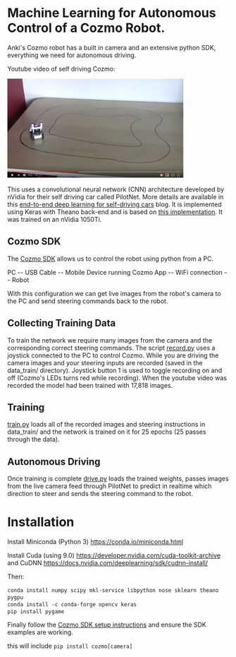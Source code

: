# Machine Learning for Autonomous Control of a Cozmo Robot. 

Anki's Cozmo robot has a built in camera and an extensive python SDK, everything we need for autonomous driving.

Youtube video of self driving Cozmo:

[![Cozmo autonomous driving](images/youtube.jpg)](https://www.youtube.com/watch?v=1NHsIE3mchw "Cozmo autonomous driving")

This uses a convolutional neural network (CNN) architecture developed by nVidia for their self driving car called PilotNet. More details are available in this [end-to-end deep learning for self-driving cars](https://devblogs.nvidia.com/deep-learning-self-driving-cars/) blog. It is implemented using Keras with Theano back-end and is based on [this implementation](https://github.com/0bserver07/Nvidia-Autopilot-Keras). It was trained on an nVidia 1050Ti.


## Cozmo SDK
The [Cozmo SDK](http://cozmosdk.anki.com/docs/) allows us to control the robot using python from a PC. 

PC -- USB Cable -- Mobile Device running Cozmo App -- WiFi connection -- Robot

With this configuration we can get live images from the robot's camera to the PC and send steering commands back to the robot.

## Collecting Training Data

To train the network we require many images from the camera and the corresponding correct steering commands. The script [record.py](record.py) uses a joystick connected to the PC to control Cozmo. While you are driving the camera images and your steering inputs are recorded (saved in the data_train/ directory). Joystick button 1 is used to toggle recording on and off (Cozmo's LEDs turns red while recording). When the youtube video was recorded the model had been trained with 17,818 images.

## Training

[train.py](train.py) loads all of the recorded images and steering instructions in data_train/ and the network is trained on it for 25 epochs (25 passes through the data).

## Autonomous Driving

Once training is complete [drive.py](drive.py) loads the trained weights, passes images from the live camera feed through PilotNet to predict in realtime which direction to steer and sends the steering command to the robot.


# Installation

Install Miniconda (Python 3)
https://conda.io/miniconda.html

Install Cuda (using 9.0)
https://developer.nvidia.com/cuda-toolkit-archive
and CuDNN
https://docs.nvidia.com/deeplearning/sdk/cudnn-install/

Then:

```
conda install numpy scipy mkl-service libpython nose sklearn theano pygpu
conda install -c conda-forge opencv keras
pip install pygame 
```

Finally follow the [Cozmo SDK setup instructions](http://cozmosdk.anki.com/docs/initial.html) and ensure the SDK examples are working.

this will include `pip install cozmo[camera]`


